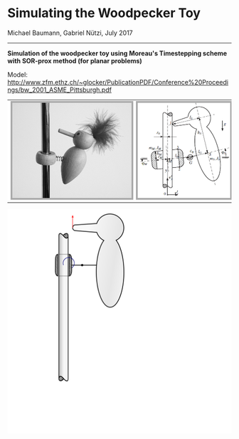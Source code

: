 
# Simulating the Woodpecker Toy

Michael Baumann, Gabriel Nützi, July 2017
_________________________________________

**Simulation of the woodpecker toy
using Moreau's Timestepping scheme with SOR-prox method (for planar problems)**

Model: http://www.zfm.ethz.ch/~glocker/PublicationPDF/Conference%20Proceedings/bw_2001_ASME_Pittsburgh.pdf

<table style="background:#FFF;border-width:0pt;border-color:#AAAAAA;border-style:solid;">
    <tr style="background:#FFF;border-width:0pt;border-color:#AAAAAA;border-style:solid;">
    <td width="56%" style="background:#FFF;border-width:0pt;border-color:#AAAAAA;border-style:solid;">
        <img src="graphics/woodpecker_toy.bmp" style="width:100%;border-width:3pt;border-color:#AAAAAA;border-style:solid;"/>
    </td>
    <td style="background:#FFF;border-width:0pt;border-color:#AAAAAA;border-style:solid;">
        <img src="graphics/woodpecker_model.png" style="border-width:3pt;border-color:#AAAAAA;border-style:solid;"/>
    </td>
    <tr>
</table>
<!--div style="width:100%;text-align:center;">
        <img src="WoodpeckerAnimation2.svg" style="width:50%;border-width:3pt;border-color:#AAAAAA;border-style:solid;"/-->
</div>

![](WoodpeckerAnimation2.svg)
